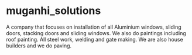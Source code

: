 # muganhi_solutions
A company that focuses on installation of all Aluminium windows, sliding doors, stacking doors and sliding windows. We also do paintings including roof painting. All steel work, welding and gate making. We are also house builders and we do paving.

